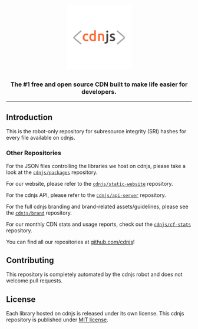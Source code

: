 <h1 align="center">
    <a href="https://cdnjs.com"><img src="https://raw.githubusercontent.com/cdnjs/brand/master/logo/standard/dark-512.png" width="175px" alt="< cdnjs >"></a>
</h1>

<h3 align="center">The #1 free and open source CDN built to make life easier for developers.</h3>

---

## Introduction

This is the robot-only repository for subresource integrity (SRI) hashes for every file available on cdnjs.

### Other Repositories

For the JSON files controlling the libraries we host on cdnjs, please take a look at the [`cdnjs/packages`](https://github.com/cdnjs/packages) repository.

For our website, please refer to the [`cdnjs/static-website`](https://github.com/cdnjs/static-website) repository.

For the cdnjs API, please refer to the [`cdnjs/api-server`](https://github.com/cdnjs/api-server) repository.

For the full cdnjs branding and brand-related assets/guidelines, please see the [`cdnjs/brand`](https://github.com/cdnjs/brand) repository.

For our monthly CDN stats and usage reports, check out the [`cdnjs/cf-stats`](https://github.com/cdnjs/cf-stats) repository.

You can find all our repositories at [github.com/cdnjs](https://github.com/cdnjs)!

## Contributing

This repository is completely automated by the cdnjs robot and does not welcome pull requests.

## License

Each library hosted on cdnjs is released under its own license. This cdnjs repository is published under [MIT license](LICENSE).
